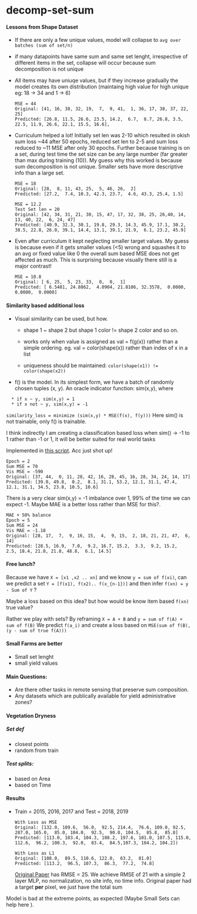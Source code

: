# decomp-set-sum

#### Lessons from Shape Dataset

* If there are only a few unique values, model will collapse to ``avg over batches (sum of set/n)``

* if many datapoints have same sum and same set lenght, irrespective of different items in the set, collapse will occur because sum decomposition is not unique

* All items may have uniuqe values, but if they increase gradually the model creates its own distribution (maintaing high value for high unique eg: 18 -> 34 and 1 -> 6)

    ```
    MSE = 44
    Original: [41, 16, 38, 32, 19,  7,  9, 41,  1, 36, 17, 38, 37, 22, 25]
    Predicted: [26.8, 11.5, 26.6, 23.5, 14.2,  6.7,  8.7, 26.8, 3.5, 22.5, 11.9, 26.6, 22.1, 15.5, 16.6],
    ```

* Curriculum helped a lot! Initially set len was 2-10 which resulted in okish sum loss ~44 after 50 epochs, reduced set len to 2-5 and sum loss reduced to ~11 MSE after only 30 epochs.
Further because training is on a set, during test time the set size can be any large number (far greater than max during training (10)). 
My guess why this worked is because sum decomposition is not unique. Smaller sets have more descriptive info than a large set.


    ```
    MSE = 18
    Original: [28,  8, 11, 43, 25,  5, 46, 26,  2]
    Predicted: [27.2,  7.4, 10.3, 42.3, 23.7,  4.6, 43.3, 25.4, 1.5]
    ```

    ```
    MSE = 12.2
    Test Set len = 20
    Original: [42, 34, 31, 21, 30, 15, 47, 17, 32, 38, 25, 26,40, 14, 13, 40, 22,  6, 24, 47]
    Predicted: [40.9, 32.3, 30.1, 19.8, 29.3, 14.3, 45.9, 17.1, 30.2, 38.5, 22.8, 26.0, 39.1, 14.4, 13.1, 39.1, 21.9,  6.1, 23.2, 45.9]
    ```

* Even after curriculum it kept neglecting smaller target values. My guess is because even if it gets smaller values (<5) wrong and squashes it to an avg or fixed value like 0 the overall sum based MSE does not get affected as much.
This is surprising because visually there still is a major contrast!

    ```
    MSE = 10.8
    Original: [ 6, 25,  5, 23, 33,  0,  0,  1]
    Predicted: [ 6.5481, 24.8862,  4.0904, 21.8106, 32.3578,  0.0000,  0.0000,  0.0000]
    ```
#### Similarity based additional loss

* Visual similarity can be used, but how.
  * shape 1 ~ shape 2 but shape 1 color != shape 2 color and so on.
  * works only when value is assigned as val = f(g(x)) rather than a simple ordering.
    eg. val = color(shape(x)) rather than index of x in a list

  * uniqueness should be maintained: ``color(shape(x1)) != color(shape(x2))``

* f() is the model. In its simplest form, we have a batch of randomly chosen tuples (x, y).
An oracle indicator function: sim(x,y), where
```
  * if x ~ y, sim(x,y) = 1
  * if x not ~ y, sim(x,y) = -1
```
``similarity_loss = minimize (sim(x,y) * MSE(f(x), f(y)))``
Here sim() is not trainable, only f() is trainable.

I think indirectly I am creating a classification based loss
when sim() -> -1 to 1 rather than -1 or 1, it will be better suited for real world tasks

Implemented in [this script](./train_shapes_vis_oracle.py). Acc just shot up! 
```
Epoch = 2
Sum MSE = 70
Vis MSE = -590
Original: [37, 44,  0, 11, 28, 42, 16, 28, 45, 16, 28, 34, 24, 14, 17]
Predicted: [39.0, 49.8,  0.2,  8.1, 31.1, 53.2, 12.1, 31.1, 47.4, 12.1, 31.1, 34.5, 23.8, 10.5, 10.6]
```
There is a very clear sim(x,y) = -1 imbalance over 1, 99% of the time we can expect -1. 
Maybe MAE is a better loss rather than MSE for this?. 

```
MAE + 50% balance 
Epoch = 5
Sum MSE = 24
Vis MAE = -1.18
Original: [28, 17,  7,  9, 16, 15,  4,  9, 15,  2, 18, 21, 21, 47,  6, 14]
Predicted: [28.5, 16.9,  7.0,  9.2, 16.7, 15.2,  3.3,  9.2, 15.2,  2.5, 18.4, 21.8, 21.8, 48.8,  6.1, 14.5]
```


#### Free lunch?

Because we have ``X = [x1 ,x2 .. xn]`` and we know ``y = sum of f(xi)``, can we predict a set ``Y = [f(x1), f(x2).. f(x_{n-1})]`` and then infer ``f(xn) = y - Sum of Y`` ?

Maybe a loss based on this idea? but how would be know item based ``f(xn)`` true value? 

Rather we play with sets? By reframing ``X = A + B`` and ``y = sum of f(A) + sum of f(B)``
We predict ``f(a_i)`` and create a loss based on
``MSE(sum of f(B), (y - sum of true f(A)))`` 



#### Small Farms are better

* Small set lenght
* small yield values 


#### Main Questions:

* Are there other tasks in remote sensing that preserve sum composition. 
* Any datasets which are publically available for yield administrative zones?




#### Vegetation Dryness

##### Set def
* closest points
* random from train

##### Test splits:
* based on Area
* based on Time

#### Results

* Train = 2015, 2016, 2017 and Test = 2018, 2019
  ```
  With Loss as MSE
  Original: [132.0, 109.6,  56.0,  92.5, 214.4,  76.6, 109.0, 92.5, 287.0, 165.0,  85.0, 104.0,  92.5,  90.0, 104.5,  85.8,  85.8]
  Predicted: [113.0, 103.4, 104.3, 108.2, 197.6, 101.0, 107.5, 115.0, 112.6,  96.2, 100.3,  92.0,  83.4,  84.5,107.3, 104.2, 104.2])
  ```

  ```
  With Loss as L1
  Original: [108.0,  89.5, 110.6, 122.0,  63.2,  81.0]
  Predicted: [113.2,  96.5, 107.3,  86.3,  77.2,  74.8]
  ```

  [Original Paper](https://www.sciencedirect.com/science/article/pii/S003442572030167X) has RMSE = 25. 
  We achieve RMSE of 21 with a simple 2 layer MLP, no normalization, no site info, no time info.
  Original paper had a target **per** pixel, we just have the total sum

Model is bad at the extreme points, as expected (Maybe Small Sets can help here ). 